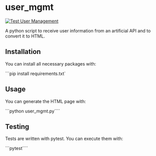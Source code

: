 # user_mgmt

[![Test User Management](https://github.com/jensvog/user_mgmt/actions/workflows/test.yml/badge.svg)](https://github.com/jensvog/user_mgmt/actions/workflows/test.yml)

A python script to receive user information from an artificial API and to
convert it to HTML.

## Installation

You can install all necessary packages with:

```pip install requirements.txt`

## Usage

You can generate the HTML page with:

```python user_mgmt.py````

## Testing

Tests are written with pytest. You can execute them with:

```pytest````
